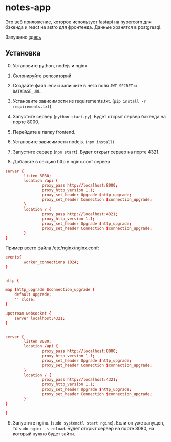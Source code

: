 # notes-app

Это веб приложение, которое использует fastapi на hypercorn для бэкенда и react на astro для фронтенда. Данные хранятся в postgresql.

Запущено [здесь](http://fupmgovno.servebeer.com:8080/)

## Установка

0. Установите python, nodejs и nginx.

1. Склонируйте репозиторий

2. Создайте файл .env и запишите в него поля `JWT_SECRET` и `DATABASE_URL`.

3. Установите зависимости из requirements.txt. (`pip install -r requirements.txt`)

4. Запустите сервер (`python start.py`). Будет открыт сервер бэкенда на порте 8000.

5. Перейдите в папку frontend.

6. Установите зависимости nodejs. (`npm install`)

7. Запустите сервер (`npm start`). Будет открыт сервер на порте 4321.

8. Добавьте в секцию http в nginx.conf сервер

```conf
server {
        listen 8080;
        location /api {
                proxy_pass http://localhost:8000;
                proxy_http_version 1.1;
                proxy_set_header Upgrade $http_upgrade;
                proxy_set_header Connection $connection_upgrade;
        }
        location / {
                proxy_pass http://localhost:4321;
                proxy_http_version 1.1;
                proxy_set_header Upgrade $http_upgrade;
                proxy_set_header Connection $connection_upgrade;
        }
}
```

Пример всего файла /etc/nginx/nginx.conf:

```conf
events{
        worker_connections 1024;
}


http {

map $http_upgrade $connection_upgrade {
	default upgrade;
	'' close;
}

upstream websocket {
    server localhost:4321;
}


server {
        listen 8080;
        location /api {
                proxy_pass http://localhost:8000;
                proxy_http_version 1.1;
                proxy_set_header Upgrade $http_upgrade;
                proxy_set_header Connection $connection_upgrade;
        }
        location / {
                proxy_pass http://localhost:4321;
                proxy_http_version 1.1;
                proxy_set_header Upgrade $http_upgrade;
                proxy_set_header Connection $connection_upgrade;
        }
}

}
```

9. Запустите nginx. (`sudo systemctl start nginx`). Если он уже запущен, то `sudo nginx -s reload`. Будет открыт сервер на порте 8080, на который нужно будет зайти.
